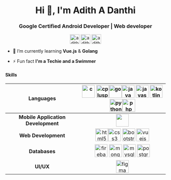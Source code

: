 <h1 align="center">Hi 👋, I'm Adith A Danthi</h1>
<h3 align="center">Google Certified Android Developer | Web developer</h3>
<p align="center">
  <a href="https://gitlab.com/adith_danthi" target="blank"><img align="center" src="https://user-images.githubusercontent.com/39412016/103199517-07427680-4911-11eb-87db-a97beee8efcc.png" alt="adith_danthi" height="30" width="30" /></a>
  <a href="https://linkedin.com/in/adith-a-danthi" target="blank"><img align="center" src="https://user-images.githubusercontent.com/39412016/103199605-378a1500-4911-11eb-85ab-7d4370abbf5f.png" alt="adith-a-danthi" height="30" width="30" /></a>
  <a href="https://www.hackerrank.com/adith_danthi" target="blank"><img align="center" src="https://user-images.githubusercontent.com/39412016/103199607-38bb4200-4911-11eb-9cf4-91d859f8061c.png" alt="adith_danthi" height="30" width="30" /></a>
</p>

- 🌱 I’m currently learning **Vue.js** & **Golang**

- ⚡ Fun fact **I'm a Techie and a Swimmer**

#### Skills

| Languages |   <img src="https://devicons.github.io/devicon/devicon.git/icons/c/c-original.svg" alt="c" width="40" height="40"/> <img src="https://devicons.github.io/devicon/devicon.git/icons/cplusplus/cplusplus-original.svg" alt="cplusplus" width="40" height="40"/><img src="https://devicons.github.io/devicon/devicon.git/icons/go/go-original.svg" alt="go" width="40" height="40"/><img src="https://devicons.github.io/devicon/devicon.git/icons/java/java-original-wordmark.svg" alt="java" width="40" height="40"/> <img src="https://devicons.github.io/devicon/devicon.git/icons/javascript/javascript-original.svg" alt="javascript" width="40" height="40"/> <img src="https://www.vectorlogo.zone/logos/kotlinlang/kotlinlang-icon.svg" alt="kotlin" width="40" height="40"/><img src="https://devicons.github.io/devicon/devicon.git/icons/python/python-original.svg" alt="python" width="40" height="40"/><img src="https://devicons.github.io/devicon/devicon.git/icons/php/php-original.svg" alt="php" width="40" height="40"/> |
|:--:|:--:|
| **Mobile Application Development** |   <img src="https://user-images.githubusercontent.com/39412016/92438801-259c2f00-f1c7-11ea-9d3f-cedc9abd5261.png" height="40"/>|
|**Web Development**|  <img src="https://devicons.github.io/devicon/devicon.git/icons/html5/html5-original-wordmark.svg" alt="html5" width="40" height="40"/><img src="https://devicons.github.io/devicon/devicon.git/icons/css3/css3-original-wordmark.svg" alt="css3" width="40" height="40"/>  <img src="https://devicons.github.io/devicon/devicon.git/icons/bootstrap/bootstrap-plain.svg" alt="bootstrap" width="40" height="40"/>  <img src="https://devicons.github.io/devicon/devicon.git/icons/vuejs/vuejs-original-wordmark.svg" alt="vuejs" width="40" height="40"/>|
|**Databases**|  <img src="https://www.vectorlogo.zone/logos/firebase/firebase-icon.svg" alt="firebase" width="40" height="40"/>  <img src="https://devicons.github.io/devicon/devicon.git/icons/mongodb/mongodb-original-wordmark.svg" alt="mongodb" width="40" height="40"/>   <img src="https://devicons.github.io/devicon/devicon.git/icons/mysql/mysql-original-wordmark.svg" alt="mysql" width="40" height="40"/>    <img src="https://devicons.github.io/devicon/devicon.git/icons/postgresql/postgresql-original-wordmark.svg" alt="postgresql" width="40" height="40"/>|
|**UI/UX**|<img src="https://www.vectorlogo.zone/logos/figma/figma-icon.svg" alt="figma" width="40" height="40"/>|
